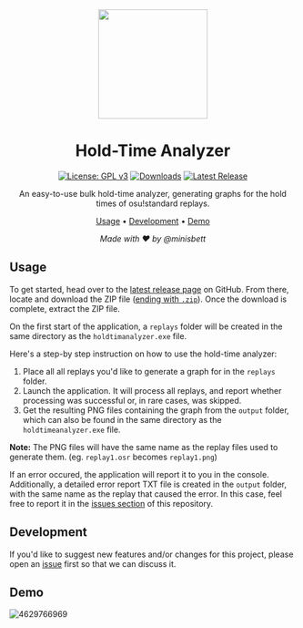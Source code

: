 <div align="center">

<img src="https://github.com/minisbett/holdtimeanalyzer/assets/39670899/a1fc063e-41aa-409e-a3d1-4342f922f2f1" width="192">

# Hold-Time Analyzer

[![License: GPL v3](https://img.shields.io/badge/License-GPLv3-blue.svg)](https://www.gnu.org/licenses/gpl-3.0)
[![Downloads](https://img.shields.io/github/downloads/minisbett/holdtimeanalyzer/total?style=flat&color=40b86b
)](https://github.com/minisbett/holdtimeanalyzer/releases/latest)
[![Latest Release](https://img.shields.io/github/v/release/minisbett/holdtimeanalyzer?color=ff5867
)](https://github.com/minisbett/holdtimeanalyzer/releases/latest)

An easy-to-use bulk hold-time analyzer, generating graphs for the hold times of osu!standard replays.

[Usage](#usage) • [Development](#development) • [Demo](#demo)<br/>

<i>Made with ❤️ by @minisbett</i>
</div>

## Usage

To get started, head over to the [latest release page](https://github.com/minisbett/holdtimeanalyzer/releases/latest) on GitHub. From there, locate and download the ZIP file (<u>ending with `.zip`</u>). Once the download is complete, extract the ZIP file.

On the first start of the application, a `replays` folder will be created in the same directory as the `holdtimanalyzer.exe` file.

Here's a step-by step instruction on how to use the hold-time analyzer:
1. Place all all replays you'd like to generate a graph for in the `replays` folder.
2. Launch the application. It will process all replays, and report whether processing was successful or, in rare cases, was skipped.
3. Get the resulting PNG files containing the graph from the `output` folder, which can also be found in the same directory as the `holdtimeanalyzer.exe` file.

**Note:** The PNG files will have the same name as the replay files used to generate them. (eg. `replay1.osr` becomes `replay1.png`)

If an error occured, the application will report it to you in the console. Additionally, a detailed error report TXT file is created in the `output` folder, with the same name as the replay that caused the error. In this case, feel free to report it in the [issues section](https://github.com/minisbett/holdtimeanalyzer/issues) of this repository.

## Development

If you'd like to suggest new features and/or changes for this project, please open an [issue](https://github.com/minisbett/holdtimeanalyzer/issues) first so that we can discuss it.

## Demo

![4629766969](https://github.com/minisbett/holdtimeanalyzer/assets/39670899/ea58e559-d48b-449e-bf73-973f89c4d8ea)
